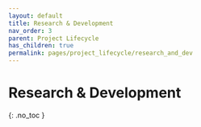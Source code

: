 ```yaml
---
layout: default
title: Research & Development
nav_order: 3
parent: Project Lifecycle
has_children: true
permalink: pages/project_lifecycle/research_and_dev
---
```


# Research & Development
{: .no_toc }
